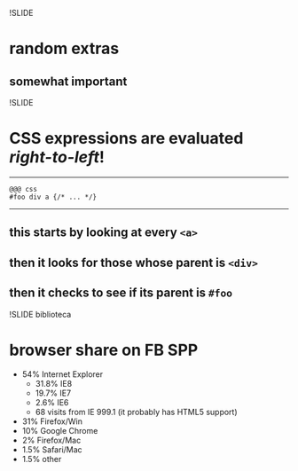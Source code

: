 !SLIDE

# random extras

## somewhat important

!SLIDE

# CSS expressions are evaluated _right-to-left_!
---
	@@@ css
	#foo div a {/* ... */}
---
## this starts by looking at every `<a>`
## then it looks for those whose parent is `<div>`
## then it checks to see if its parent is `#foo`

!SLIDE biblioteca

# browser share on FB SPP

* 54% Internet Explorer
	* 31.8% IE8
	* 19.7% IE7
	* 2.6% IE6
	* 68 visits from IE 999.1 (it probably has HTML5 support)
* 31% Firefox/Win
* 10% Google Chrome
* 2% Firefox/Mac
* 1.5% Safari/Mac
* 1.5% other
